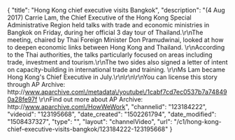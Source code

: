 {
    "title": "Hong Kong chief executive visits Bangkok",
    "description": "(4 Aug 2017) Carrie Lam, the Chief Executive of the Hong Kong Special Administrative Region held talks with trade and economic ministries in Bangkok on Friday, during her official 3 day tour of Thailand.\r\nThe meeting, chaired by Thai Foreign Minister Don Pramudwinai, looked at how to deepen economic links between Hong Kong and Thailand. \r\nAccording to the Thai authorities, the talks particularly focused on areas including trade, investment and tourism.\r\nThe two sides also signed a letter of intent on capacity-building in international trade and training. \r\nMs Lam became Hong Kong's Chief Executive in July.\r\n\r\n\r\nYou can license this story through AP Archive: http:\/\/www.aparchive.com\/metadata\/youtube\/1cabf7cd7ec0537b7a748490a28fe97f \r\nFind out more about AP Archive: http:\/\/www.aparchive.com\/HowWeWork",
    "channelid": "123184222",
    "videoid": "123195668",
    "date_created": "1502261794",
    "date_modified": "1508437327",
    "type": "",
    "layout": "channelVideo",
    "url": "\/c1\/hong-kong-chief-executive-visits-bangkok\/123184222-123195668"
}